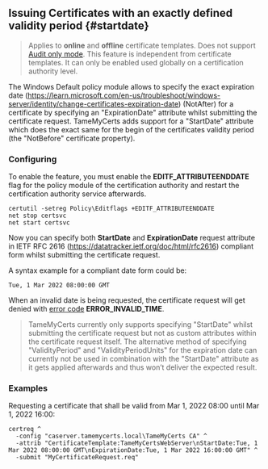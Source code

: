 ## Issuing Certificates with an exactly defined validity period {#startdate}

> Applies to **online** and **offline** certificate templates.
> Does not support [Audit only mode](#audit-only-mode).
> This feature is independent from certificate templates. It can only be enabled used globally on a certification authority level.

The Windows Default policy module allows to specify the exact expiration date (<https://learn.microsoft.com/en-us/troubleshoot/windows-server/identity/change-certificates-expiration-date>) (NotAfter) for a certificate by specifying an "ExpirationDate" attribute whilst submitting the certificate request. TameMyCerts adds support for a "StartDate" attribute which does the exact same for the begin of the certificates validity period (the "NotBefore" certificate property).

### Configuring

To enable the feature, you must enable the **EDITF\_ATTRIBUTEENDDATE** flag for the policy module of the certification authority and restart the certification authority service afterwards.

```
certutil -setreg Policy\Editflags +EDITF_ATTRIBUTEENDDATE
net stop certsvc
net start certsvc
```

Now you can specify both **StartDate** and **ExpirationDate** request attribute in IETF RFC 2616 (<https://datatracker.ietf.org/doc/html/rfc2616>) compliant form whilst submitting the certificate request.

A syntax example for a compliant date form could be:

```
Tue, 1 Mar 2022 08:00:00 GMT
```

When an invalid date is being requested, the certificate request will get denied with [error code](#error-codes) **ERROR\_INVALID\_TIME**.

> TameMyCerts currently only supports specifying "StartDate" whilst submitting the certificate request but not as custom attributes within the certificate request itself. The alternative method of specifying "ValidityPeriod" and "ValidityPeriodUnits" for the expiration date can currently not be used in combination with the "StartDate" attribute as it gets applied afterwards and thus won’t deliver the expected result.

### Examples

Requesting a certificate that shall be valid from Mar 1, 2022 08:00 until Mar 1, 2022 16:00:

```
certreq ^
  -config "caserver.tamemycerts.local\TameMyCerts CA" ^
  -attrib "CertificateTemplate:TameMyCertsWebServer\nStartDate:Tue, 1 Mar 2022 08:00:00 GMT\nExpirationDate:Tue, 1 Mar 2022 16:00:00 GMT" ^
  -submit "MyCertificateRequest.req"
```